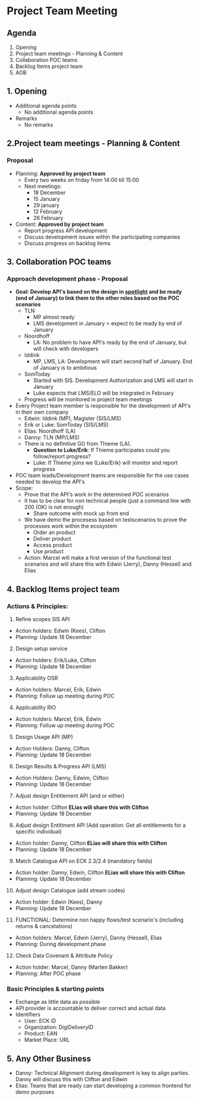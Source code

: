 # Project Team Meeting

## Agenda
1. Opening
2. Project team meetings - Planning & Content
3. Collaboration POC teams
4. Backlog Items project team
5. AOB

## 1. Opening
- Additional agenda points
   - No additional agenda points
- Remarks
   - No remarks

## 2.Project team meetings - Planning & Content

### Proposal
- Planning: **Approved by project team**
   - Every two weeks on friday from 14:00 till 15:00
   - Next meetings:
      - 18 December
      - 15 January
      - 29 january
      - 12 February
      - 26 February
- Content: **Approved by project team**
    - Report progress API development
    - Discuss development issues within the participating companies
    - Discuss progress on backlog items

## 3. Collaboration POC teams

### Approach development phase - Proposal
- **Goal: Develop API's based on the design in [spotlight](https://stichtingsem.stoplight.io/) and be ready (end of January) to link them to the other roles based on the POC scenarios**
   - TLN
     - MP almost ready
     - LMS development in January > expect to be ready by end of January
   - Noordhoff
     - LA: No problem to have API's ready by the end of January, but will check with developers
   - Iddink
     - MP, LMS, LA: Development will start second half of January. End of January is to ambitious
   - SomToday
     - Started with SIS. Development Authorization and LMS will start in January
     - Luke expects that LMS/ELO will be integrated in February
   - Progress will be monitored in project team meetings
- Every Project team member is responsible for the development of API's in their own company
    - Edwin: Iddink (MP), Magister (SIS/LMS)
    - Erik or Luke: SomToday (SIS/LMS)
    - Elias: Noordhoff (LA)
    - Danny: TLN (MP/LMS)
    - There is no definitive GO from Thieme (LA). 
      - **Question to Luke/Erik**: If Thieme participates could you follow/report progress?
      - Luke: If Thieme joins we (Luke/Erik) will monitor and report progress
- POC team leads/Development teams are responsible for the use cases needed to develop the API's
- Scope:
   - Prove that the API's work in the determined POC scenarios
   - It has to be clear for non technical people (just a command line with 200 (OK) is not enough)
      - Share outcome with mock up front end
   - We have demo the procesess based on testscenarios to prove the processes work within the ecosystem
      - Order an product
      - Deliver product
      - Access product
      - Use product
   - Action: Marcel will make a first version of the functional test scenarios and will share this with Edwin (Jerry), Danny (Hessel) and Elias

## 4. Backlog Items project team

### Actions & Principles:
1. Refine scopes SIS API
  - Action holders: Edwin (Kees), Clifton
  - Planning: Update 18 December
2. Design setup service
  - Action holders: Erik/Luke, Clifton
  - Planning: Update 18 December
3. Applicability OSR
  - Action holders: Marcel, Erik, Edwin
  - Planning: Folluw up meeting during POC
4. Applicability RIO
  - Action holders: Marcel, Erik, Edwin
  - Planning: Folluw up meeting during POC
5. Design Usage API (MP)
  - Action Holders: Danny, Clifton
  - Planning: Update 18 December
6. Design Results & Progress API (LMS)
  - Action Holders: Danny, Edwim, Clifton
  - Planning: Update 18 December
7. Adjust design Entitlement API (and or either)
  - Action holder: Clifton **ELias will share this with Clifton**
  - Planning: Update 18 December
8. Adjust design Entitlment API (Add operation: Get all entitlements for a specific individual)
  - Action holder: Danny, Clifton **ELias will share this with Clifton**
  - Planning: Update 18 December
9. Match Catalogue API on ECK 2.3/2.4 (mandatory fields)
  - Action holder: Danny, Edwin, Clifton **ELias will share this with Clifton**
  - Planning: Update 18 December
10. Adjust design Catalogue (add stream codes)
  - Action holder: Edwin (Kees), Danny
  - Planning: Update 18 December
11. FUNCTIONAL: Determine non happy flows/test scenario's (including returns & cancelations)
  - Action holders: Marcel, Edwin (Jerry), Danny (Hessel), Elias
  - Planning: During development phase
12. Check Data Covenant & Attribute Policy
  - Action holder: Marcel, Danny (Marten Bakker)
  - Planning: After POC phase

### Basic Principles & starting points
- Exchange as little data as possible
- API provider is accountable to deliver correct and actual data
- Identifiers
  - User: ECK iD
  - Organization: DigiDeliveryID
  - Product: EAN
  - Market Place: URL

## 5. Any Other Business
- Danny: Technical Alignment during development is key to align parties. Danny will discuss this with Clifton and Edwin
- Elias: Teams that are ready can start developing a common frontend for demo purposes
